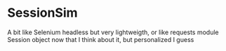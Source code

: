 # SessionSim
A bit like Selenium headless but very lightweigth, or like requests module Session object now that I think about it, but personalized I guess
